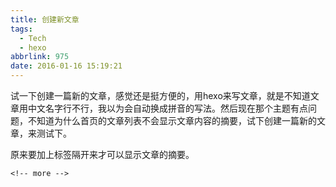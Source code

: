 ```yaml
---
title: 创建新文章
tags:
  - Tech
  - hexo
abbrlink: 975
date: 2016-01-16 15:19:21
---
```

试一下创建一篇新的文章，感觉还是挺方便的，用hexo来写文章，就是不知道文章用中文名字行不行，我以为会自动换成拼音的写法。然后现在那个主题有点问题，不知道为什么首页的文章列表不会显示文章内容的摘要，试下创建一篇新的文章，来测试下。

<!-- more --> 

原来要加上标签隔开来才可以显示文章的摘要。

````
<!-- more -->
````
